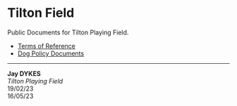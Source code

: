 # Tilton Field

Public Documents for Tilton Playing Field.

- [Terms of Reference](tor)
- [Dog Policy Documents](dogPolicy)

---

**Jay DYKES**<br/>
_Tilton Playing Field_<br/>
19/02/23<br/>
16/05/23

